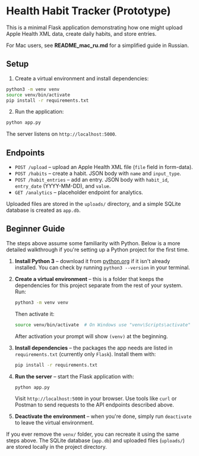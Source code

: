 # Health Habit Tracker (Prototype)

This is a minimal Flask application demonstrating how one might upload Apple Health XML data,
create daily habits, and store entries.

For Mac users, see **README_mac_ru.md** for a simplified guide in Russian.

## Setup

1. Create a virtual environment and install dependencies:

```bash
python3 -m venv venv
source venv/bin/activate
pip install -r requirements.txt
```

2. Run the application:

```bash
python app.py
```

The server listens on `http://localhost:5000`.

## Endpoints

- `POST /upload` – upload an Apple Health XML file (`file` field in form-data).
- `POST /habits` – create a habit. JSON body with `name` and `input_type`.
- `POST /habit_entries` – add an entry. JSON body with `habit_id`, `entry_date` (YYYY-MM-DD), and `value`.
- `GET /analytics` – placeholder endpoint for analytics.

Uploaded files are stored in the `uploads/` directory, and a simple SQLite database is created as `app.db`.

## Beginner Guide

The steps above assume some familiarity with Python. Below is a more detailed
walkthrough if you're setting up a Python project for the first time.

1. **Install Python 3** – download it from [python.org](https://www.python.org/)
   if it isn't already installed. You can check by running `python3 --version`
   in your terminal.
2. **Create a virtual environment** – this is a folder that keeps the
   dependencies for this project separate from the rest of your system. Run:

   ```bash
   python3 -m venv venv
   ```

   Then activate it:

   ```bash
   source venv/bin/activate  # On Windows use "venv\Scripts\activate"
   ```

   After activation your prompt will show `(venv)` at the beginning.
3. **Install dependencies** – the packages the app needs are listed in
   `requirements.txt` (currently only `Flask`). Install them with:

   ```bash
   pip install -r requirements.txt
   ```

4. **Run the server** – start the Flask application with:

   ```bash
   python app.py
   ```

   Visit `http://localhost:5000` in your browser. Use tools like `curl` or
   Postman to send requests to the API endpoints described above.
5. **Deactivate the environment** – when you're done, simply run `deactivate`
   to leave the virtual environment.

If you ever remove the `venv/` folder, you can recreate it using the same steps
above. The SQLite database (`app.db`) and uploaded files (`uploads/`) are stored
locally in the project directory.
